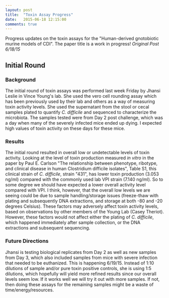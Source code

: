 ```yaml
---
layout: post
title:  "Toxin Assay Progress"
date:   2015-06-18 12:15:00
comments: true
---
```


Progress updates on the toxin assays for the "Human-derived gnotobiotic murine models of CDI". The paper title is a work in progress! _Original Post 6/18/15_

## Initial Round

### Background
The initial round of toxin assays was performed last week Friday by Jhansi Leslie in Vince Young's lab. She used the vero cell rounding assay which has been previously used by their lab and others as a way of measuring toxin activity levels. She used the supernatant from the stool or cecal samples plated to quantify _C. difficile_ and sequenced to characterize the microbiota. The samples tested were from Day 2 post challenge, which was a day when many of the severely infected mice ended up dying. I expected high values of toxin activity on these days for these mice. 

### Results
The initial round resulted in overall low or undetectable levels of toxin activity. Looking at the level of toxin production measured _in vitro_ in the paper by Paul E. Carlson "The relationship between phenotype, ribotype, and clinical disease in human Clostridium difficile isolates", Table S1, this clinical strain of _C. difficile_, strain "431", has lower toxin production (3.053 ng/ml) compared with the commonly used lab VPI strain (7.140 ng/ml). So to some degree we should have expected a lower overall activity level compared with VPI. I think, however, that the overall low levels we are seeing could be due to sample handling/storage issues (freeze-thaw with plating and subsequently DNA extractions, and storage at both -80 and -20 degrees Celsius). These factors may adversely affect toxin activity levels, based on observations by other members of the Young Lab (Casey Theriot). However, these factors would not affect either the plating of _C. difficile_, which happened immediately after sample collection, or the DNA extractions and subsequent sequencing. 

### Future Directions
Jhansi is testing biological replicates from Day 2 as well as new samples from Day 3, which also included samples from mice with severe infection that needed to be euthanized. This is happening 6/19/15. Instead of 1:10 dilutions of sample and/or pure toxin positive controls, she is using 1:5 dilutions, which hopefully will yield more refined results since our overall levels seem low. If it works well we will try it out with more samples. If not, then doing these assays for the remaining samples might be a waste of time/energy/resources.
